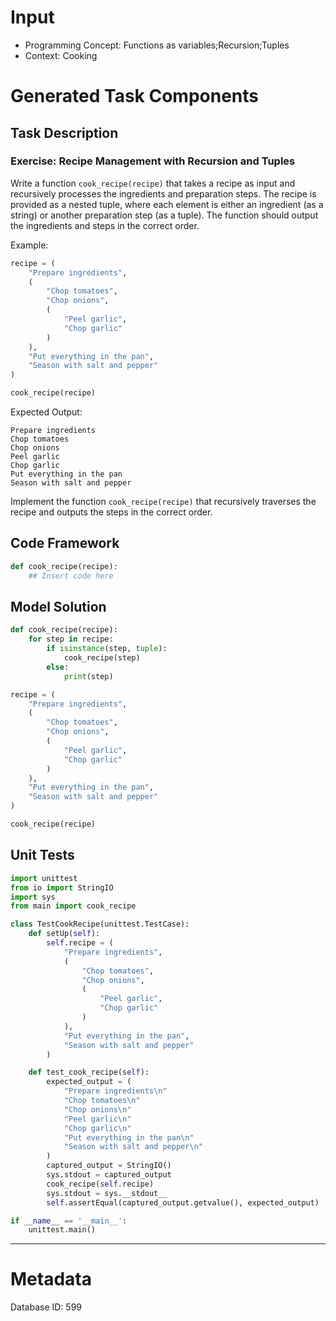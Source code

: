 # Input
- Programming Concept: Functions as variables;Recursion;Tuples
- Context: Cooking

# Generated Task Components
## Task Description
### Exercise: Recipe Management with Recursion and Tuples

Write a function `cook_recipe(recipe)` that takes a recipe as input and recursively processes the ingredients and preparation steps. The recipe is provided as a nested tuple, where each element is either an ingredient (as a string) or another preparation step (as a tuple). The function should output the ingredients and steps in the correct order.

Example:

```python
recipe = (
    "Prepare ingredients",
    (
        "Chop tomatoes",
        "Chop onions",
        (
            "Peel garlic",
            "Chop garlic"
        )
    ),
    "Put everything in the pan",
    "Season with salt and pepper"
)

cook_recipe(recipe)
```

Expected Output:

```
Prepare ingredients
Chop tomatoes
Chop onions
Peel garlic
Chop garlic
Put everything in the pan
Season with salt and pepper
```

Implement the function `cook_recipe(recipe)` that recursively traverses the recipe and outputs the steps in the correct order.

## Code Framework
```python
def cook_recipe(recipe):
    ## Insert code here
```

## Model Solution
```python
def cook_recipe(recipe):
    for step in recipe:
        if isinstance(step, tuple):
            cook_recipe(step)
        else:
            print(step)

recipe = (
    "Prepare ingredients",
    (
        "Chop tomatoes",
        "Chop onions",
        (
            "Peel garlic",
            "Chop garlic"
        )
    ),
    "Put everything in the pan",
    "Season with salt and pepper"
)

cook_recipe(recipe)
```

## Unit Tests
```python
import unittest
from io import StringIO
import sys
from main import cook_recipe

class TestCookRecipe(unittest.TestCase):
    def setUp(self):
        self.recipe = (
            "Prepare ingredients",
            (
                "Chop tomatoes",
                "Chop onions",
                (
                    "Peel garlic",
                    "Chop garlic"
                )
            ),
            "Put everything in the pan",
            "Season with salt and pepper"
        )

    def test_cook_recipe(self):
        expected_output = (
            "Prepare ingredients\n"
            "Chop tomatoes\n"
            "Chop onions\n"
            "Peel garlic\n"
            "Chop garlic\n"
            "Put everything in the pan\n"
            "Season with salt and pepper\n"
        )
        captured_output = StringIO()
        sys.stdout = captured_output
        cook_recipe(self.recipe)
        sys.stdout = sys.__stdout__
        self.assertEqual(captured_output.getvalue(), expected_output)

if __name__ == '__main__':
    unittest.main()
```
___
# Metadata
Database ID: 599
